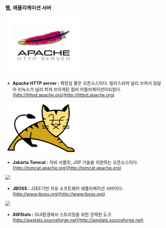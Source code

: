 ### 웹, 애플리케이션 서버

![](/assets/아파치.jpg)

* **Apache HTTP server :** 확장성 좋은 오픈소스이다. 릴리스되어 널리 쓰여서 덩달아 리눅스가 널리 퍼져 쓰이게된 킬러 어플리케이션이되었다. [http://httpd.apache.org](http://httpd.apache.org)

![](/assets/wkzkfmxkxhapt.png)

* **Jakarta Tomcat :** 자바 서플릿, JSP 기술을 지원하는 오픈소스이다. [http://tomcat.apache.org](http://tomcat.apache.org)

![](/assets/jboss.png)

* **JBOSS :** J2EE기반 자유 소프트웨어 애플리케이션 서버이다. [http://www.jboss.org](http://www.jboss.org)

![](/assets/에이스탯.png)

* **AWStats :** GUI환경에서 스트리밍을 위한 강력한 도구.[http://awstats.sourceforge.net](http://awstats.sourceforge.net)



